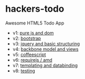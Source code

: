 hackers-todo
============

Awesome HTML5 Todo App

* v1: [pure js and dom](/jontore/hackers-todo/tree/v1)
* v2: [bootstrap](/jontore/hackers-todo/tree/v2)
* v3: [jquery and basic structuring](/jontore/hackers-todo/tree/v3)
* v4: [backbone model and views](/jontore/hackers-todo/tree/v4)
* v5: [coffeescript](/jontore/hackers-todo/tree/v5)
* v6: [requirejs / amd](/jontore/hackers-todo/tree/v6)
* v7: [templating and databinding](/jontore/hackers-todo/tree/v7)
* v8: [testing](/jontore/hackers-todo/tree/v8)